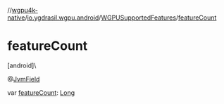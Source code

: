 //[wgpu4k-native](../../../index.md)/[io.ygdrasil.wgpu.android](../index.md)/[WGPUSupportedFeatures](index.md)/[featureCount](feature-count.md)

# featureCount

[android]\

@[JvmField](https://kotlinlang.org/api/core/kotlin-stdlib/kotlin.jvm/-jvm-field/index.html)

var [featureCount](feature-count.md): [Long](https://kotlinlang.org/api/core/kotlin-stdlib/kotlin/-long/index.html)